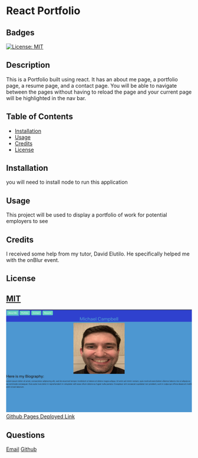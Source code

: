 # React Portfolio
            
## Badges
[![License: MIT](https://img.shields.io/badge/License-MIT-yellow.svg)](https://opensource.org/licenses/MIT)
## Description
This is a Portfolio built using react. It has an about me page, a portfolio page, a resume page, and a contact page. You will be able to navigate between the pages without having to reload the page and your current page will be highlighted in the nav bar.

## Table of Contents

- [Installation](#installation)
- [Usage](#usage)
- [Credits](#credits)
- [License](#license)

## Installation
you will need to install node to run this application

## Usage
This project will be used to display a portfolio of work for potential employers to see

## Credits
I received some help from my tutor, David Elutilo. He specifically helped me with the onBlur event.

## License
[MIT](https://choosealicense.com/licenses/mit/)
---
![App Preview](Screenshot%202023-06-11%20at%202.47.30%20PM.png)
[Github Pages Deployed Link](https://mcampb8.github.io/react-portfolio/)
## Questions
[Email](mailto:michaelicampbell8@gmail.com)
[Github](https://www.github.com/mcampb8)
